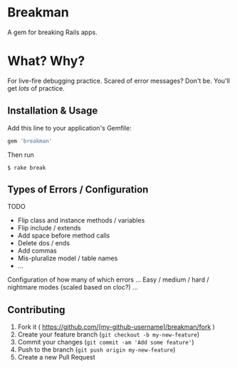 # Breakman

A gem for breaking Rails apps.

# What? Why?

For live-fire debugging practice. Scared of error messages? Don't be. You'll get _lots_ of practice.

## Installation & Usage

Add this line to your application's Gemfile:

```ruby
gem 'breakman'
```

Then run

```
$ rake break
```

## Types of Errors / Configuration

TODO

* Flip class and instance methods / variables
* Flip include / extends
* Add space before method calls
* Delete dos / ends
* Add commas
* Mis-pluralize model / table names
* ...

Configuration of how many of which errors ...
Easy / medium / hard / nightmare modes (scaled based on cloc?) ...

## Contributing

1. Fork it ( https://github.com/[my-github-username]/breakman/fork )
2. Create your feature branch (`git checkout -b my-new-feature`)
3. Commit your changes (`git commit -am 'Add some feature'`)
4. Push to the branch (`git push origin my-new-feature`)
5. Create a new Pull Request

